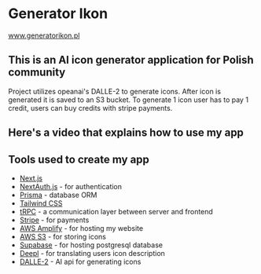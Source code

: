 # Generator Ikon 

www.generatorikon.pl

## This is an AI icon generator application for Polish community

Project utilizes opeanai's DALLE-2 to generate icons. After icon is generated it is saved to an S3 bucket.  To generate 1 icon user has to pay 1 credit, users can buy credits with stripe payments. 

## Here's a video that explains how to use my app

## Tools used to create my app

- [Next.js](https://nextjs.org)
- [NextAuth.js](https://next-auth.js.org) - for authentication
- [Prisma](https://prisma.io) - database ORM
- [Tailwind CSS](https://tailwindcss.com) 
- [tRPC](https://trpc.io) - a communication layer between server and frontend
- [Stripe](https://stripe.com/en-pl) - for payments
- [AWS Amplify](https://stripe.com/en-pl) - for hosting my website
- [AWS S3](https://docs.aws.amazon.com/s3/index.html) - for storing icons
- [Supabase](https://supabase.com/) - for hosting postgresql database
- [Deepl](https://www.deepl.com/translator) - for translating users icon description
- [DALLE-2](https://openai.com/dall-e-2) - AI api for generating icons
